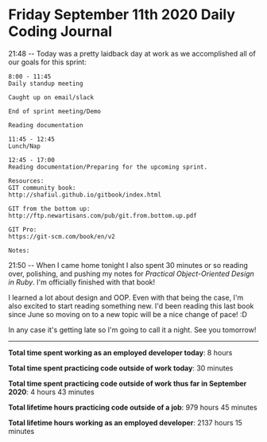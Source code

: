 # Friday September 11th 2020 Daily Coding Journal

21:48 -- Today was a pretty laidback day at work as we accomplished all of our goals for this sprint:

```
8:00 - 11:45
Daily standup meeting

Caught up on email/slack

End of sprint meeting/Demo

Reading documentation

11:45 - 12:45
Lunch/Nap

12:45 - 17:00
Reading documentation/Preparing for the upcoming sprint.

Resources:
GIT community book:
http://shafiul.github.io/gitbook/index.html

GIT from the bottom up:
http://ftp.newartisans.com/pub/git.from.bottom.up.pdf

GIT Pro:
https://git-scm.com/book/en/v2

Notes:
```

21:50 -- When I came home tonight I also spent 30 minutes or so reading over, polishing, and pushing my notes for _Practical Object-Oriented Design in Ruby_. I'm officially finished with that book!

I learned a lot about design and OOP. Even with that being the case, I'm also excited to start reading something new. I'd been reading this last book since June so moving on to a new topic will be a nice change of pace! :D

In any case it's getting late so I'm going to call it a night. See you tomorrow!

---

**Total time spent working as an employed developer today**: 8 hours

**Total time spent practicing code outside of work today**: 30 minutes

**Total time spent practicing code outside of work thus far in September 2020**: 4 hours 43 minutes

**Total lifetime hours practicing code outside of a job**: 979 hours 45 minutes

**Total lifetime hours working as an employed developer**: 2137 hours 15 minutes

